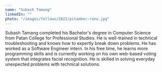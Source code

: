 ```yaml
---
name: "Subash Tamang"
linkedIn: ""
photo: "/images/fellows/2022/pitamber-rana.jpg"
---
```


Subash Tamang completed his Bachelor's degree in Computer Science from Patan College for Professional Studies. He is well-trained in technical troubleshooting and knows how to expertly break down problems. He has worked as a Software Engineer intern. In his free time, he learns more programming skills and is currently working on his own web-based voting system that integrates facial recognition. He is skilled in solving everyday unexpected problems with technical solutions.
